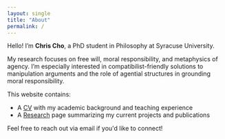 ```yaml
---
layout: single
title: "About"
permalink: /
---
```


Hello! I’m **Chris Cho**, a PhD student in Philosophy at Syracuse University.

My research focuses on free will, moral responsibility, and metaphysics of agency. I’m especially interested in compatibilist-friendly solutions to manipulation arguments and the role of agential structures in grounding moral responsibility.

This website contains:
- A [CV](/cv/) with my academic background and teaching experience
- A [Research](/research/) page summarizing my current projects and publications

Feel free to reach out via email if you'd like to connect!
